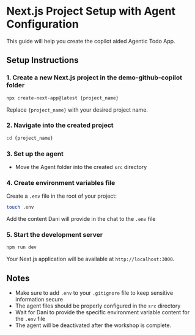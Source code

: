 # Next.js Project Setup with Agent Configuration

This guide will help you create the copilot aided Agentic Todo App.

## Setup Instructions

### 1. Create a new Next.js project in the demo-github-copilot folder

```bash
npx create-next-app@latest {project_name}
```

Replace `{project_name}` with your desired project name.

### 2. Navigate into the created project

```bash
cd {project_name}
```

### 3. Set up the agent

- Move the Agent folder into the created `src` directory

### 4. Create environment variables file

Create a `.env` file in the root of your project:

```bash
touch .env
```

Add the content Dani will provide in the chat to the `.env` file

### 5. Start the development server

```bash
npm run dev
```

Your Next.js application will be available at `http://localhost:3000`.

## Notes

- Make sure to add `.env` to your `.gitignore` file to keep sensitive information secure
- The agent files should be properly configured in the `src` directory
- Wait for Dani to provide the specific environment variable content for the `.env` file
- The agent will be deactivated after the workshop is complete.
